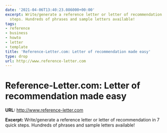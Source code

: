 ```yaml
---
date: '2021-04-06T13:40:23.086000+00:00'
excerpt: Write/generate a reference letter or letter of recommendation in 7 quick
  steps. Hundreds of phrases and sample letters available!
tags:
- reference
- business
- howto
- letter
- template
title: 'Reference-Letter.com: Letter of recommendation made easy'
type: drop
url: http://www.reference-letter.com
---
```


# Reference-Letter.com: Letter of recommendation made easy

**URL:** http://www.reference-letter.com

**Excerpt:** Write/generate a reference letter or letter of recommendation in 7 quick steps. Hundreds of phrases and sample letters available!
